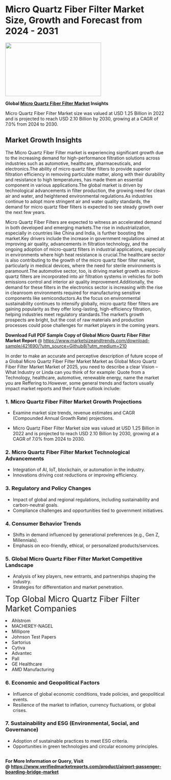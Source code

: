 <H1>Micro Quartz Fiber Filter Market Size, Growth and Forecast from 2024 - 2031</H1><img class="aligncenter size-medium wp-image-584254" src="https://thirdeyenews.in/wp-content/uploads/2024/09/Global-Market-Research-300x168.jpeg" alt="" width="300" height="168" /><p><strong>Global&nbsp;<a href="https://www.marketsizeandtrends.com/download-sample/421690/?utm_source=Github8j?utm_medium=210">Micro Quartz Fiber Filter Market</a> Insights</strong></p><p>Micro Quartz Fiber Filter Market size was valued at USD 1.25 Billion in 2022 and is projected to reach USD 2.10 Billion by 2030, growing at a CAGR of 7.0% from 2024 to 2030.</p><p><h2>Market Growth Insights</h2> <p>The Micro Quartz Fiber Filter market is experiencing significant growth due to the increasing demand for high-performance filtration solutions across industries such as automotive, healthcare, pharmaceuticals, and electronics.The ability of micro quartz fiber filters to provide superior filtration efficiency in removing particulate matter, along with their durability and resistance to high temperatures, has made them an essential component in various applications.The global market is driven by technological advancements in filter production, the growing need for clean air and water, and heightened environmental regulations.As industries continue to adopt more stringent air and water quality standards, the demand for micro quartz fiber filters is expected to see steady growth over the next few years.</p> <p>Micro Quartz Fiber Filters are expected to witness an accelerated demand in both developed and emerging markets.The rise in industrialization, especially in countries like China and India, is further boosting the market.Key drivers include the increase in government regulations aimed at improving air quality, advancements in filtration technology, and the ongoing adoption of micro-quartz filters in industrial applications, especially in environments where high heat resistance is crucial.The healthcare sector is also contributing to the growth of the micro quartz fiber filter market, particularly in medical devices, where the need for sterile environments is paramount.The automotive sector, too, is driving market growth as micro-quartz filters are incorporated into air filtration systems in vehicles for both emissions control and interior air quality improvement.Additionally, the demand for these filters in the electronics sector is increasing with the rise in cleanroom environments required for manufacturing sensitive components like semiconductors.As the focus on environmental sustainability continues to intensify globally, micro quartz fiber filters are gaining popularity as they offer long-lasting, high-efficiency filtration, helping industries meet regulatory standards.The market’s growth prospects are bright, but the cost of raw materials and production processes could pose challenges for market players in the coming years.<p><span class=""><strong>Download Full PDF Sample Copy of Global Micro Quartz Fiber Filter Market Report</strong> @ <a href="https://www.marketsizeandtrends.com/download-sample/421690/?utm_source=Github8j?utm_medium=210" target="_blank">https://www.marketsizeandtrends.com/download-sample/421690/?utm_source=Github8j?utm_medium=210</a></span></p><p>In order to make an accurate and perceptive description of future scope of a Global&nbsp;Micro Quartz Fiber Filter Market Market as Global&nbsp;Micro Quartz Fiber Filter Market Market of 2025, you need to describe a clear Vision &ndash; What Industry or Linda can you think of for example: Quote from a Technology, healthcare, automotive, renewable energy, name the market you are Reffering to.However, some general trends and factors usually impact market reports and their future outlook include:</p><h3>1.&nbsp;<strong>Micro Quartz Fiber Filter Market Growth Projections</strong></h3><ul><li>Examine market size trends, revenue estimates and CAGR (Compounded Annual Growth Rate) projections.</li><li><p>Micro Quartz Fiber Filter Market size was valued at USD 1.25 Billion in 2022 and is projected to reach USD 2.10 Billion by 2030, growing at a CAGR of 7.0% from 2024 to 2030.</p></li></ul><h3>2.&nbsp;<strong>Micro Quartz Fiber Filter Market Technological Advancements</strong></h3><ul><li>Integration of AI, IoT, blockchain, or automation in the industry.</li><li>Innovations driving cost reductions or improving efficiency.</li></ul><h3>3.&nbsp;<strong>Regulatory and Policy Changes</strong></h3><ul><li>Impact of global and regional regulations, including sustainability and carbon-neutral goals.</li><li>Compliance challenges and opportunities tied to government initiatives.</li></ul><h3>4.&nbsp;<strong>Consumer Behavior Trends</strong></h3><ul><li>Shifts in demand influenced by generational preferences (e.g., Gen Z, Millennials).</li><li>Emphasis on eco-friendly, ethical, or personalized products/services.</li></ul><h3>5.&nbsp;<strong>Global Micro Quartz Fiber Filter Market Competitive Landscape</strong></h3><ul><li>Analysis of key players, new entrants, and partnerships shaping the industry.</li><li>Strategies for differentiation and market penetration.</li></ul><p data-pm-slice="1 1 []"><span style="color: inherit; font-family: inherit; font-size: 25px;">Top Global Micro Quartz Fiber Filter Market Companies</span></p><div class="" data-test-id=""><p><li>Ahlstrom</li><li> MACHEREY-NAGEL</li><li> Millipore</li><li> Johnson Test Papers</li><li> Sartorius</li><li> Cytiva</li><li> Advantec</li><li> Pall</li><li> GE Healthcare</li><li> AMD Manufacturing</li></p></div><h3>6.&nbsp;<strong>Economic and Geopolitical Factors</strong></h3><ul><li>Influence of global economic conditions, trade policies, and geopolitical events.</li><li>Resilience of the market to inflation, currency fluctuations, or global crises.</li></ul><h3>7.&nbsp;<strong>Sustainability and ESG (Environmental, Social, and Governance)</strong></h3><ul><li>Adoption of sustainable practices to meet ESG criteria.</li><li>Opportunities in green technologies and circular economy principles.</li></ul><h2><strong style="font-size: 14px;">For More Information or Query, Visit @&nbsp;</strong><a style="background-color: #ffffff; font-size: 14px;" href="https://www.marketsizeandtrends.com/report/micro-quartz-fiber-filter-market/" target="_blank">https://www.verifiedmarketreports.com/product/airport-passenger-boarding-bridge-market</a></h2>